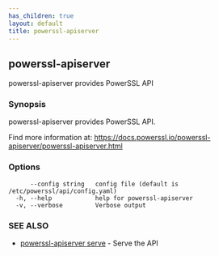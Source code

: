 ```yaml
---
has_children: true
layout: default
title: powerssl-apiserver
---
```

## powerssl-apiserver

powerssl-apiserver provides PowerSSL API

### Synopsis

powerssl-apiserver provides PowerSSL API.

Find more information at: https://docs.powerssl.io/powerssl-apiserver/powerssl-apiserver.html

### Options

```
      --config string   config file (default is /etc/powerssl/api/config.yaml)
  -h, --help            help for powerssl-apiserver
  -v, --verbose         Verbose output
```

### SEE ALSO

* [powerssl-apiserver serve](powerssl-apiserver_serve.md)	 - Serve the API
